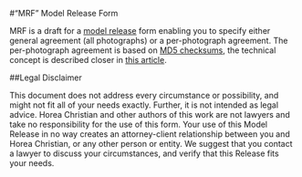 #“MRF” Model Release Form

MRF is a draft for a [model release](http://en.wikipedia.org/wiki/Model_release) form enabling you to specify either general agreement (all photographs) or a per-photograph agreement.
The per-photograph agreement is based on [MD5 checksums](http://en.wikipedia.org/wiki/Md5), the technical concept is described closer in [this article](). 

##Legal Disclaimer

This document does not address every circumstance or possibility, and might not fit all of your needs exactly. Further, it is not intended as legal advice. Horea Christian and other authors of this work are not lawyers and take no responsibility for the use of this form. Your use of this Model Release in no way creates an attorney-client relationship between you and Horea Christian, or any other person or entity. We suggest that you contact a lawyer to discuss your circumstances, and verify that this Release fits your needs. 

